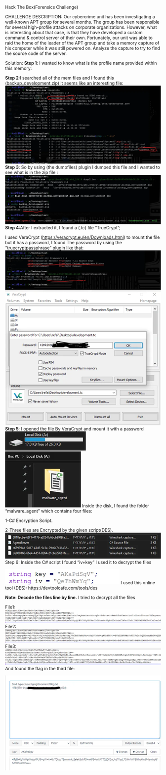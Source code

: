 Hack The Box(Forensics Challenge)

CHALLENGE DESCRIPTION: Our cybercrime unit has been investigating a well-known APT group for several months. The group has been responsible for several high-profile attacks on corporate organizations. However, what is interesting about that case, is that they have developed a custom command & control server of their own. Fortunately, our unit was able to raid the home of the leader of the APT group and take a memory capture of his computer while it was still powered on. Analyze the capture to try to find the source code of the server.

Solution:
**Step 1**: I wanted to know what is the profile name provided within this memory:

**Step 2**:I searched all of the mem files and I found this (backup_development.zip) it seems like an interesting file:
<img src="https://github.com/mrfa3i643/Writeups/blob/main/HTB%3A%20TrueSecrets/img/1.webp">
**Step 3**: So by using (the dumpfiles) plugin I dumped this file and I wanted to see what is in the zip file :
<img src="https://github.com/mrfa3i643/Writeups/blob/main/HTB%3A%20TrueSecrets/img/2.webp">
**Step 4**:After I extracted it, I found a (.tc) file “TrueCrypt”;

I used VeraCrypt (https://veracrypt.eu/en/Downloads.html) to mount the file but it has a password, I found The password by using the “truecryptpassphrase” plugin like that:
<img src="https://github.com/mrfa3i643/Writeups/blob/main/HTB%3A%20TrueSecrets/img/3.webp">
<img src="https://github.com/mrfa3i643/Writeups/blob/main/HTB%3A%20TrueSecrets/img/4.webp">
**Step 5**: I opened the file By VeraCrypt and mount it with a password
<img src="https://github.com/mrfa3i643/Writeups/blob/main/HTB%3A%20TrueSecrets/img/5.webp">
<img src="https://github.com/mrfa3i643/Writeups/blob/main/HTB%3A%20TrueSecrets/img/6.webp">
Inside the disk, I found the folder “malware_agent” which contains four files:

1-C# Encryption Script.

2-Three files are Encrypted by the given script(DES).
<img src="https://github.com/mrfa3i643/Writeups/blob/main/HTB%3A%20TrueSecrets/img/7.webp">
Step 6: Inside the C# script I found “iv+key” I used it to decrypt the files

<img src="https://github.com/mrfa3i643/Writeups/blob/main/HTB%3A%20TrueSecrets/img/8.webp">
I used this online tool (DES): https://devtoolcafe.com/tools/des

**Note: Decode the files line by line.**
I tried to decrypt all the files

File1:
<img src="https://github.com/mrfa3i643/Writeups/blob/main/HTB%3A%20TrueSecrets/img/9.webp">
File2:
<img src="https://github.com/mrfa3i643/Writeups/blob/main/HTB%3A%20TrueSecrets/img/10.webp">
File3:
<img src="https://github.com/mrfa3i643/Writeups/blob/main/HTB%3A%20TrueSecrets/img/11.webp">
And found the flag in the third file:

<img src="https://github.com/mrfa3i643/Writeups/blob/main/HTB%3A%20TrueSecrets/img/12.webp">
